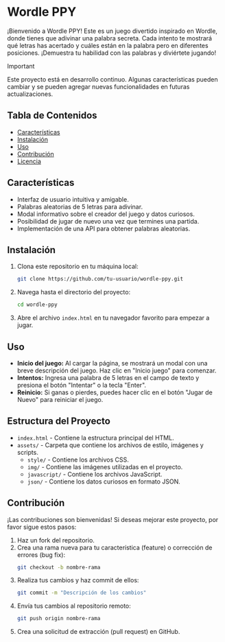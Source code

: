 # Wordle PPY

¡Bienvenido a Wordle PPY! Este es un juego divertido inspirado en Wordle, donde tienes que adivinar una palabra secreta. Cada intento te mostrará qué letras has acertado y cuáles están en la palabra pero en diferentes posiciones. ¡Demuestra tu habilidad con las palabras y diviértete jugando!

> [!IMPORTANT]
> Este proyecto está en desarrollo continuo. Algunas características pueden cambiar y se pueden agregar nuevas funcionalidades en futuras actualizaciones.


## Tabla de Contenidos

- [Características](#características)
- [Instalación](#instalación)
- [Uso](#uso)
- [Contribución](#contribución)
- [Licencia](#licencia)

## Características

- Interfaz de usuario intuitiva y amigable.
- Palabras aleatorias de 5 letras para adivinar.
- Modal informativo sobre el creador del juego y datos curiosos.
- Posibilidad de jugar de nuevo una vez que termines una partida.
- Implementación de una API para obtener palabras aleatorias.

## Instalación

1. Clona este repositorio en tu máquina local:
    ```bash
    git clone https://github.com/tu-usuario/wordle-ppy.git
    ```

2. Navega hasta el directorio del proyecto:
    ```bash
    cd wordle-ppy
    ```

3. Abre el archivo `index.html` en tu navegador favorito para empezar a jugar.

## Uso

- **Inicio del juego:** Al cargar la página, se mostrará un modal con una breve descripción del juego. Haz clic en "Inicio juego" para comenzar.
- **Intentos:** Ingresa una palabra de 5 letras en el campo de texto y presiona el botón "Intentar" o la tecla "Enter".
- **Reinicio:** Si ganas o pierdes, puedes hacer clic en el botón "Jugar de Nuevo" para reiniciar el juego.

## Estructura del Proyecto

- `index.html` - Contiene la estructura principal del HTML.
- `assets/` - Carpeta que contiene los archivos de estilo, imágenes y scripts.
  - `style/` - Contiene los archivos CSS.
  - `img/` - Contiene las imágenes utilizadas en el proyecto.
  - `javascript/` - Contiene los archivos JavaScript.
  - `json/` - Contiene los datos curiosos en formato JSON.

## Contribución

¡Las contribuciones son bienvenidas! Si deseas mejorar este proyecto, por favor sigue estos pasos:

1. Haz un fork del repositorio.
2. Crea una rama nueva para tu característica (feature) o corrección de errores (bug fix):
    ```bash
    git checkout -b nombre-rama
    ```
3. Realiza tus cambios y haz commit de ellos:
    ```bash
    git commit -m "Descripción de los cambios"
    ```
4. Envía tus cambios al repositorio remoto:
    ```bash
    git push origin nombre-rama
    ```
5. Crea una solicitud de extracción (pull request) en GitHub.
